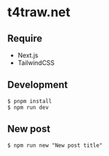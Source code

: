 # t4traw.net

## Require

- Next.js
- TailwindCSS

## Development

```
$ pnpm install
$ npm run dev
```

## New post

```
$ npm run new "New post title"
```
